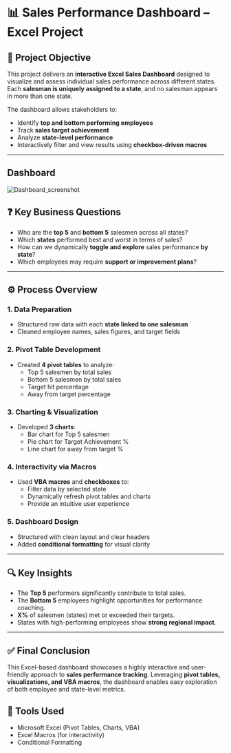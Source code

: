 # 📊 Sales Performance Dashboard – Excel Project

## 🧭 Project Objective

This project delivers an **interactive Excel Sales Dashboard** designed to visualize and assess individual sales performance across different states. Each **salesman is uniquely assigned to a state**, and no salesman appears in more than one state.

The dashboard allows stakeholders to:
- Identify **top and bottom performing employees**
- Track **sales target achievement**
- Analyze **state-level performance**
- Interactively filter and view results using **checkbox-driven macros**

---

## Dashboard
![Dashboard_screenshot](https://github.com/user-attachments/assets/e355e7f1-709d-4423-914a-06fbd9b10f6b)


## ❓ Key Business Questions

- Who are the **top 5** and **bottom 5** salesmen across all states?
- Which **states** performed best and worst in terms of sales?
- How can we dynamically **toggle and explore** sales performance **by state**?
- Which employees may require **support or improvement plans**?

---

## ⚙️ Process Overview

### 1. Data Preparation
- Structured raw data with each **state linked to one salesman**
- Cleaned employee names, sales figures, and target fields

### 2. Pivot Table Development
- Created **4 pivot tables** to analyze:
  - Top 5 salesmen by total sales
  - Bottom 5 salesmen by total sales
  - Target hit percentage
  - Away from target percentage
 

### 3. Charting & Visualization
- Developed **3 charts**:
  - Bar chart for Top 5 salesmen
  - Pie chart for Target Achievement %
  - Line chart for away from target %

### 4. Interactivity via Macros
- Used **VBA macros** and **checkboxes** to:
  - Filter data by selected state
  - Dynamically refresh pivot tables and charts
  - Provide an intuitive user experience

### 5. Dashboard Design
- Structured with clean layout and clear headers
- Added **conditional formatting** for visual clarity

---

## 🔍 Key Insights

- The **Top 5** performers significantly contribute to total sales.
- The **Bottom 5** employees highlight opportunities for performance coaching.
- **X%** of salesmen (states) met or exceeded their targets.
- States with high-performing employees show **strong regional impact**.

---

## ✅ Final Conclusion

This Excel-based dashboard showcases a highly interactive and user-friendly approach to **sales performance tracking**. Leveraging **pivot tables, visualizations, and VBA macros**, the dashboard enables easy exploration of both employee and state-level metrics.


## 💼 Tools Used

- Microsoft Excel (Pivot Tables, Charts, VBA)
- Excel Macros (for interactivity)
- Conditional Formatting

